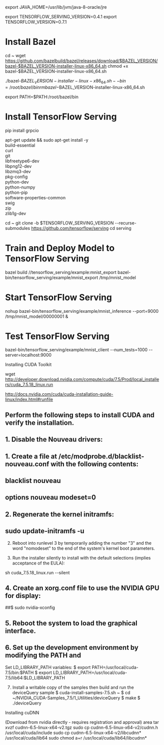 
export JAVA_HOME=/usr/lib/jvm/java-8-oracle/jre

export TENSORFLOW_SERVING_VERSION=0.4.1
export TENSORFLOW_VERSION=0.7.1

# Install Bazel

cd ~
wget https://github.com/bazelbuild/bazel/releases/download/$BAZEL_VERSION/bazel-$BAZEL_VERSION-installer-linux-x86_64.sh
chmod +x bazel-$BAZEL_VERSION-installer-linux-x86_64.sh

./bazel-$BAZEL_VERSION-installer-linux-x86_64.sh --bin=/root/bazel/bin
rm bazel-$BAZEL_VERSION-installer-linux-x86_64.sh

export PATH=$PATH:/root/bazel/bin

# Install TensorFlow Serving

pip install grpcio

apt-get update && sudo apt-get install -y \
        build-essential \
        curl \
        git \
        libfreetype6-dev \
        libpng12-dev \
        libzmq3-dev \
        pkg-config \
        python-dev \
        python-numpy \
        python-pip \
        software-properties-common \
        swig \
        zip \
        zlib1g-dev

cd ~
git clone -b $TENSORFLOW_SERVING_VERSION --recurse-submodules https://github.com/tensorflow/serving
cd serving

# Train and Deploy Model to TensorFlow Serving

bazel build //tensorflow_serving/example:mnist_export
bazel-bin/tensorflow_serving/example/mnist_export /tmp/mnist_model

# Start TensorFlow Serving
nohup bazel-bin/tensorflow_serving/example/mnist_inference --port=9000 /tmp/mnist_model/00000001 &


# Test TensorFlow Serving
bazel-bin/tensorflow_serving/example/mnist_client --num_tests=1000 --server=localhost:9000


Installing CUDA Toolkit

wget http://developer.download.nvidia.com/compute/cuda/7.5/Prod/local_installers/cuda_7.5.18_linux.run

http://docs.nvidia.com/cuda/cuda-installation-guide-linux/index.html#runfile

## Perform the following steps to install CUDA and verify the installation.
## 1. Disable the Nouveau drivers:
## 1. Create a file at /etc/modprobe.d/blacklist-nouveau.conf with the following contents:

## blacklist nouveau
## options nouveau modeset=0

## 2. Regenerate the kernel initramfs:

## sudo update-initramfs -u

 2. Reboot into runlevel 3 by temporarily adding the number "3" and the word "nomodeset" to the end of the system's kernel boot parameters.

 3. Run the installer silently to install with the default selections (implies acceptance of
the EULA):

sh cuda_7.5.18_linux.run --silent

## 4. Create an xorg.conf file to use the NVIDIA GPU for display:
##$ sudo nvidia-xconfig
## 5. Reboot the system to load the graphical interface.
## 6. Set up the development environment by modifying the PATH and

Set LD_LIBRARY_PATH variables:
$ export PATH=/usr/local/cuda-7.5/bin:$PATH
$ export LD_LIBRARY_PATH=/usr/local/cuda-7.5/lib64:$LD_LIBRARY_PATH

7. Install a writable copy of the samples then build and run the deviceQuery sample
$ cuda-install-samples-7.5.sh ~
$ cd ~/NVIDIA_CUDA-Samples_7.5/1_Utilities/deviceQuery
$ make
$ ./deviceQuery

Installing cuDNN

(Download from nvidia directly - requires registration and approval) area 
tar xvzf cudnn-6.5-linux-x64-v2.tgz
sudo cp cudnn-6.5-linux-x64-v2/cudnn.h /usr/local/cuda/include
sudo cp cudnn-6.5-linux-x64-v2/libcudnn* /usr/local/cuda/lib64
sudo chmod a+r /usr/local/cuda/lib64/libcudnn*
